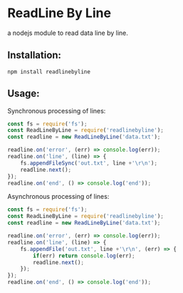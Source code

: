 # ReadLine By Line
a nodejs module to read data line by line.
## Installation:
```shell
npm install readlinebyline
```
## Usage:
Synchronous processing of lines:
```javascript
const fs = require('fs');
const ReadLineByLine = require('readlinebyline');
const readline = new ReadLineByLine('data.txt');

readline.on('error', (err) => console.log(err));
readline.on('line', (line) => {
    fs.appendFileSync('out.txt', line +'\r\n');
    readline.next();
});
readline.on('end', () => console.log('end'));

```
Asynchronous processing of lines:
```javascript
const fs = require('fs');
const ReadLineByLine = require('readlinebyline');
const readline = new ReadLineByLine('data.txt');

readline.on('error', (err) => console.log(err));
readline.on('line', (line) => {
    fs.appendFile('out.txt', line +'\r\n', (err) => {
        if(err) return console.log(err);
        readline.next();
    });
});
readline.on('end', () => console.log('end')); 

```



